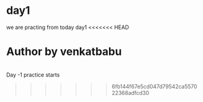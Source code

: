 # day1

we are practing from today day1
<<<<<<< HEAD

Author by venkatbabu
=======
<br>
Day -1 practice starts

>>>>>>> 6fb144f67e5cd047d79542ca557022368adfcd30

